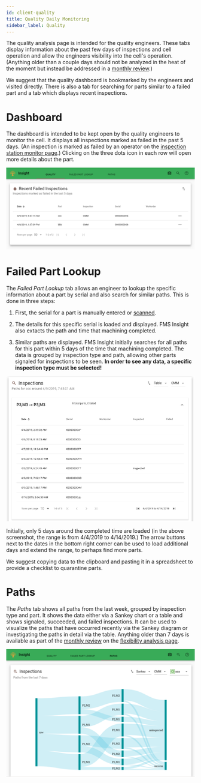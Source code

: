 ```yaml
---
id: client-quality
title: Quality Daily Monitoring
sidebar_label: Quality
---
```


The quality analysis page is intended for the quality engineers. These tabs display information about
the past few days of inspections and cell operation and allow the engineers visibility into the cell's operation.
(Anything older than a couple days should not be analyzed in the heat of the moment but
instead be addressed in a [monthly review](improve-fms.md).)

We suggest that the quality dashboard is bookmarked by the engineers and visited directly.
There is also a tab for searching for parts similar to a failed part and a tab which displays recent
inspections.

# Dashboard

The dashboard is intended to be kept open by the quality engineers to monitor
the cell. It displays all inspections marked as failed in the past 5 days.
(An inspection is marked as failed by an operator on the [inspection station
monitor page](client-station-monitor.md).) Clicking on the three dots icon
in each row will open more details about the part.

![Screenshot of quality dashboard](assets/insight-quality-dashboard.png)

# Failed Part Lookup

The _Failed Part Lookup_ tab allows an engineer to lookup the specific information about a part by serial and also
search for similar paths. This is done in three steps:

1. First, the serial for a part is manually entered or [scanned](client-scanners.md).

2. The details for this specific serial is loaded and displayed. FMS Insight also extacts the path and time that
   machining completed.

3. Similar paths are displayed. FMS Insight initially searches for all paths for this part within 5 days of the time that
   machining completed. The data is grouped by inspection type and path, allowing other parts signaled for inspections
   to be seen. **In order to see any data, a specific inspection type must be selected!**

![Screenshot of similar paths](assets/insight-quality-similar-paths.png)

Initially, only 5 days around the completed time are loaded (in the above screenshot, the range is from 4/4/2019
to 4/14/2019.) The arrow buttons next to the dates in the bottom right corner can be used to load additional days and
extend the range, to perhaps find more parts.

We suggest copying data to the clipboard and pasting it in a spreadsheet to provide a checklist to quarantine
parts.

# Paths

The _Paths_ tab shows all paths from the last week, grouped by inspection type and part. It shows the data either via
a Sankey chart or a table and shows signaled, succeeded, and failed inspections. It can be used to visualize
the paths that have occurred recently via the Sankey diagram or investigating the paths in detail via the table.
Anything older than 7
days is available as part of the [monthly review](improve-fms.md) on the
[flexibility analysis page](client-flexibility-analysis.md).

![Screenshot of path sankey](assets/insight-quality-recent-sankey.png)
